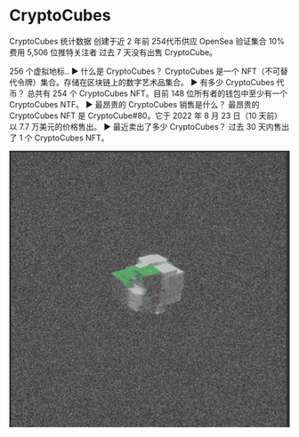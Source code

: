# CryptoCubes

CryptoCubes 统计数据
创建于近 2 年前
254代币供应
OpenSea 验证集合
10% 费用
5,506 位推特关注者
过去 7 天没有出售 CryptoCube。

256 个虚拟地标..
▶ 什么是 CryptoCubes？
CryptoCubes 是一个 NFT（不可替代令牌）集合。存储在区块链上的数字艺术品集合。
▶ 有多少 CryptoCubes 代币？
总共有 254 个 CryptoCubes NFT。目前 148 位所有者的钱包中至少有一个 CryptoCubes NTF。
▶ 最昂贵的 CryptoCubes 销售是什么？
最昂贵的 CryptoCubes NFT 是 CryptoCube#80。它于 2022 年 8 月 23 日（10 天前）以 7.7 万美元的价格售出。
▶ 最近卖出了多少 CryptoCubes？
过去 30 天内售出了 1 个 CryptoCubes NFT。

![NFT](微信截图_20220902150131.png)
